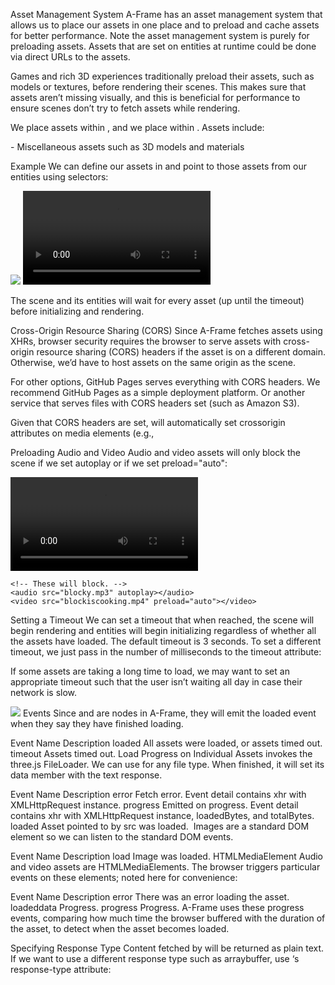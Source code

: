 Asset Management System
A-Frame has an asset management system that allows us to place our assets in one place and to preload and cache assets for better performance. Note the asset management system is purely for preloading assets. Assets that are set on entities at runtime could be done via direct URLs to the assets.

Games and rich 3D experiences traditionally preload their assets, such as models or textures, before rendering their scenes. This makes sure that assets aren’t missing visually, and this is beneficial for performance to ensure scenes don’t try to fetch assets while rendering.

We place assets within <a-assets>, and we place <a-assets> within <a-scene>. Assets include:

<a-asset-item> - Miscellaneous assets such as 3D models and materials
<audio> - Sound files
<img> - Image textures
<video> - Video textures
The scene won’t render or initialize until the browser fetches (or errors out) all the assets or the asset system reaches the timeout.

Example
We can define our assets in <a-assets> and point to those assets from our entities using selectors:

<a-scene>
  <!-- Asset management system. -->
  <a-assets>
    <a-asset-item id="horse-obj" src="horse.obj"></a-asset-item>
    <a-asset-item id="horse-mtl" src="horse.mtl"></a-asset-item>
    <a-mixin id="giant" scale="5 5 5"></a-mixin>
    <audio id="neigh" src="neigh.mp3"></audio>
    <img id="advertisement" src="ad.png">
    <video id="kentucky-derby" src="derby.mp4"></video>
  </a-assets>

  <!-- Scene. -->
  <a-plane src="#advertisement"></a-plane>
  <a-sound src="#neigh"></a-sound>
  <a-entity geometry="primitive: plane" material="src: #kentucky-derby"></a-entity>
  <a-entity mixin="giant" obj-model="obj: #horse-obj; mtl: #horse-mtl"></a-entity>
</a-scene>
The scene and its entities will wait for every asset (up until the timeout) before initializing and rendering.

Cross-Origin Resource Sharing (CORS)
Since A-Frame fetches assets using XHRs, browser security requires the browser to serve assets with cross-origin resource sharing (CORS) headers if the asset is on a different domain. Otherwise, we’d have to host assets on the same origin as the scene.

For other options, GitHub Pages serves everything with CORS headers. We recommend GitHub Pages as a simple deployment platform. Or another service that serves files with CORS headers set (such as Amazon S3).

Given that CORS headers are set, <a-assets> will automatically set crossorigin attributes on media elements (e.g., <audio>, <img>, <video>) if it detects the resource is on a different domain.

Preloading Audio and Video
Audio and video assets will only block the scene if we set autoplay or if we set preload="auto":

<a-scene>
  <a-assets>
    <!-- These will not block. -->
    <audio src="blockus.mp3"></audio>
    <video src="loadofblocks.mp4"></video>

    <!-- These will block. -->
    <audio src="blocky.mp3" autoplay></audio>
    <video src="blockiscooking.mp4" preload="auto"></video>
  </a-assets>
</a-scene>
Setting a Timeout
We can set a timeout that when reached, the scene will begin rendering and entities will begin initializing regardless of whether all the assets have loaded. The default timeout is 3 seconds. To set a different timeout, we just pass in the number of milliseconds to the timeout attribute:

If some assets are taking a long time to load, we may want to set an appropriate timeout such that the user isn’t waiting all day in case their network is slow.

<a-scene>
  <a-assets timeout="10000">
    <!-- You got until the count of 10 to load else the show will go on without you. -->
    <img src="bigimage.png">
  </a-assets>
</a-scene>
Events
Since <a-assets> and <a-asset-item> are nodes in A-Frame, they will emit the loaded event when they say they have finished loading.

Event Name	Description
loaded	All assets were loaded, or assets timed out.
timeout	Assets timed out.
Load Progress on Individual Assets
<a-asset-item>
<a-asset-item> invokes the three.js FileLoader. We can use <a-asset-item> for any file type. When finished, it will set its data member with the text response.

Event Name	Description
error	Fetch error. Event detail contains xhr with XMLHttpRequest instance.
progress	Emitted on progress. Event detail contains xhr with XMLHttpRequest instance, loadedBytes, and totalBytes.
loaded	Asset pointed to by src was loaded.
<img>
Images are a standard DOM element so we can listen to the standard DOM events.

Event Name	Description
load	Image was loaded.
HTMLMediaElement
Audio and video assets are HTMLMediaElements. The browser triggers particular events on these elements; noted here for convenience:

Event Name	Description
error	There was an error loading the asset.
loadeddata	Progress.
progress	Progress.
A-Frame uses these progress events, comparing how much time the browser buffered with the duration of the asset, to detect when the asset becomes loaded.

Specifying Response Type
Content fetched by <a-asset-item> will be returned as plain text. If we want to use a different response type such as arraybuffer, use <a-asset-item>‘s response-type attribute:

<a-asset-item response-type="arraybuffer" src="model.gltf"></a-asset-item>